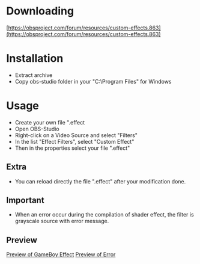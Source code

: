 # Downloading
[https://obsproject.com/forum/resources/custom-effects.863](https://obsproject.com/forum/resources/custom-effects.863)

# Installation
- Extract archive
- Copy obs-studio folder in your "C:\Program Files" for Windows

# Usage
- Create your own file ".effect
- Open OBS-Studio
- Right-click on a Video Source and select "Filters"
- In the list "Effect Filters", select "Custom Effect"
- Then in the properties select your file ".effect"

## Extra
- You can reload directly the file ".effect" after your modification done.

## Important
- When an error occur during the compilation of shader effect, the filter is grayscale source with error message. 

## Preview
[Preview of GameBoy Effect](https://obsproject.com/forum/attachments/preview-jpg.49181)
[Preview of Error](https://obsproject.com/forum/attachments/error-jpg.49180)